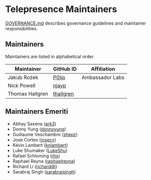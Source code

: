 # Telepresence Maintainers

[GOVERNANCE.md](GOVERNANCE.md) describes governance guidelines and
maintainer responsibilities.

## Maintainers

Maintainers are listed in alphabetical order.

| Maintainer      | GitHub ID                                 | Affiliation     |
|-----------------| ----------------------------------------- |-----------------|
| Jakub Rożek     | [P0lip](https://github.com/P0lip)         | Ambassador Labs |
| Nick Powell     | [njayp](https://github.com/njayp)         |                 |
| Thomas Hallgren | [thallgren](https://github.com/thallgren) |                 |

## Maintainers Emeriti

* Abhay Saxena ([ark3](https://github.com/ark3))
* Donny Yung ([donnyyung](https://github.com/donnyyung))
* Guillaume Veschambre ([shepz](https://github.com/shepz))
* Jose Cortes ([josecv](https://github.com/josecv))
* Kévin Lambert ([knlambert](https://github.com/knlambert))
* Luke Shumaker ([LukeShu](https://github.com/LukeShu))
* Rafael Schloming ([rhs](https://github.com/rhs))
* Raphael Reyna ([raphaelreyna](https://github.com/raphaelreyna))
* Richard Li ([richarddli](https://github.com/richarddli))
* Sarabraj Singh ([sarabrajsingh](https://github.com/sarabrajsingh))
